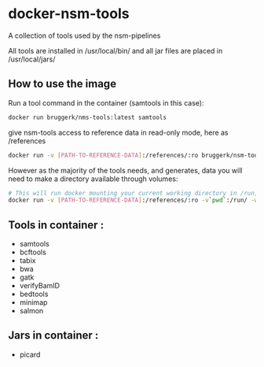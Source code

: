 
docker-nsm-tools
================

A collection of tools used by the nsm-pipelines

All tools are installed in /usr/local/bin/ and all jar files are placed in /usr/local/jars/

How to use the image
---------------------

Run a tool command in the container (samtools in this case):
```bash
docker run bruggerk/nms-tools:latest samtools
```

give nsm-tools  access to reference data in read-only mode, here as /references

```bash
docker run -v [PATH-TO-REFERENCE-DATA]:/references/:ro bruggerk/nsm-tools:latest samtools
```


However as the majority of the tools needs, and generates, data you will need to make a directory available through volumes:


```bash
# This will run docker mounting your current working directory in /run, and execute the program in /run
docker run -v [PATH-TO-REFERENCE-DATA]:/references/:ro -v`pwd`:/run/ -w /run bruggerk/nsm-tools:latest samtools

```


Tools in container :
-------------------------

* samtools
* bcftools
* tabix
* bwa
* gatk
* verifyBamID
* bedtools
* minimap
* salmon


Jars in container :
-------------------------

* picard

